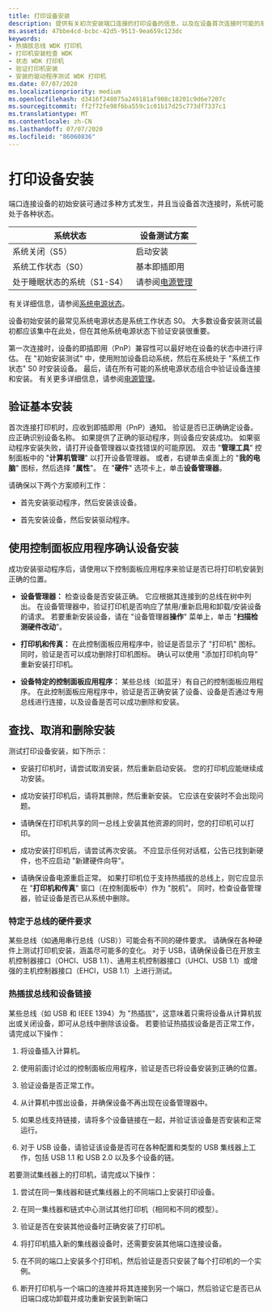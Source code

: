 ```yaml
---
title: 打印设备安装
description: 提供有关初次安装端口连接的打印设备的信息，以及在设备首次连接时可能的系统状态。
ms.assetid: 47bbe4cd-bcbc-42d5-9513-9ea659c123dc
keywords:
- 热插拔总线 WDK 打印机
- 打印机安装检查 WDK
- 状态 WDK 打印机
- 验证打印机安装
- 安装的驱动程序测试 WDK 打印机
ms.date: 07/07/2020
ms.localizationpriority: medium
ms.openlocfilehash: d3416f248075a249181af908c18201c9d6e7207c
ms.sourcegitcommit: ff2f72fe98f6ba559c1c01b17d25c773df7337c1
ms.translationtype: MT
ms.contentlocale: zh-CN
ms.lasthandoff: 07/07/2020
ms.locfileid: "86060836"
---
```

# <a name="print-device-installation"></a>打印设备安装

端口连接设备的初始安装可通过多种方式发生，并且当设备首次连接时，系统可能处于各种状态。

| 系统状态 | 设备测试方案 |
| --- | --- |
| 系统关闭（S5） | 启动安装 |
| 系统工作状态（S0） | 基本即插即用 |
| 处于睡眠状态的系统（S1-S4） | 请参阅[电源管理](power-management.md) |

有关详细信息，请参阅[系统电源状态](https://docs.microsoft.com/windows-hardware/drivers/kernel/system-power-states)。

设备初始安装的最常见系统电源状态是系统工作状态 S0。 大多数设备安装测试最初都应该集中在此处，但在其他系统电源状态下验证安装很重要。

第一次连接时，设备的即插即用（PnP）兼容性可以最好地在设备的状态中进行评估。 在 "初始安装测试" 中，使用附加设备启动系统，然后在系统处于 "系统工作状态" S0 时安装设备。 最后，请在所有可能的系统电源状态组合中验证设备连接和安装。 有关更多详细信息，请参阅[电源管理](power-management.md)。

## <a name="verifying-basic-installation"></a>验证基本安装

首次连接打印机时，应收到即插即用（PnP）通知。 验证是否已正确确定设备。 应正确识别设备名称。 如果提供了正确的驱动程序，则设备应安装成功。 如果驱动程序安装失败，请打开设备管理器以查找错误的可能原因。 双击 "**管理工具**" 控制面板中的 "**计算机管理**" 以打开设备管理器。 或者，右键单击桌面上的 "**我的电脑**" 图标，然后选择 "**属性**"。 在 "**硬件**" 选项卡上，单击**设备管理器**。

请确保以下两个方案顺利工作：

- 首先安装驱动程序，然后安装该设备。

- 首先安装设备，然后安装驱动程序。

## <a name="using-control-panel-applications-to-confirm-device-installation"></a>使用控制面板应用程序确认设备安装

成功安装驱动程序后，请使用以下控制面板应用程序来验证是否已将打印机安装到正确的位置。

- **设备管理器：** 检查设备是否安装正确。 它应根据其连接到的总线在树中列出。 在设备管理器中，验证打印机是否响应了禁用/重新启用和卸载/安装设备的请求。 若要重新安装设备，请在 "设备管理器**操作**" 菜单上，单击 "**扫描检测硬件改动**"。

- **打印机和传真：** 在此控制面板应用程序中，验证是否显示了 "打印机" 图标。 同时，验证是否可以成功删除打印机图标。 确认可以使用 "添加打印机向导" 重新安装打印机。

- **设备特定的控制面板应用程序：** 某些总线（如蓝牙）有自己的控制面板应用程序。 在此控制面板应用程序中，验证是否正确安装了设备、设备是否通过专用总线进行连接，以及设备是否可以成功删除和安装。

## <a name="finding-canceling-and-deleting-installations"></a>查找、取消和删除安装

测试打印设备安装，如下所示：

- 安装打印机时，请尝试取消安装，然后重新启动安装。 您的打印机应能继续成功安装。

- 成功安装打印机后，请将其删除，然后重新安装。 它应该在安装时不会出现问题。

- 请确保在打印机共享的同一总线上安装其他资源的同时，您的打印机可以打印。

- 成功安装打印机后，请尝试再次安装。 不应显示任何对话框，公告已找到新硬件，也不应启动 "新建硬件向导"。

- 请确保设备电源重启正常。 如果打印机位于支持热插拔的总线上，则它应显示在 "**打印机和传真**" 窗口（在控制面板中）作为 "脱机"。 同时，检查设备管理器，验证设备是否已从系统中删除。

### <a name="bus-specific-hardware-requirements"></a>特定于总线的硬件要求

某些总线（如通用串行总线（USB））可能会有不同的硬件要求。 请确保在各种硬件上测试打印机安装，涵盖尽可能多的变化。 对于 USB，请确保设备已在开放主机控制器接口（OHCI、USB 1.1）、通用主机控制器接口（UHCI、USB 1.1）或增强的主机控制器接口（EHCI，USB 1.1）上进行测试。

### <a name="hot-pluggable-buses-and-device-chaining"></a>热插拔总线和设备链接

某些总线（如 USB 和 IEEE 1394）为 "热插拔"，这意味着只需将设备从计算机拔出或关闭设备，即可从总线中删除该设备。 若要验证热插拔设备是否正常工作，请完成以下操作：

1. 将设备插入计算机。

1. 使用前面讨论过的控制面板应用程序，验证是否已将设备安装到正确的位置。

1. 验证设备是否正常工作。

1. 从计算机中拔出设备，并确保设备不再出现在设备管理器中。

1. 如果总线支持链接，请将多个设备链接在一起，并验证该设备是否安装和正常运行。

1. 对于 USB 设备，请验证该设备是否可在各种配置和类型的 USB 集线器上工作，包括 USB 1.1 和 USB 2.0 以及多个设备的链。

若要测试集线器上的打印机，请完成以下操作：

1. 尝试在同一集线器和链式集线器上的不同端口上安装打印设备。

1. 在同一集线器和链式中心测试其他打印机（相同和不同的模型）。

1. 验证是否在安装其他设备时正确安装了打印机。

1. 将打印机插入新的集线器设备时，还需要安装其他端口连接设备。

1. 在不同的端口上安装多个打印机，然后验证是否只安装了每个打印机的一个实例。

1. 断开打印机与一个端口的连接并将其连接到另一个端口，然后验证它是否已从旧端口成功卸载并成功重新安装到新端口
